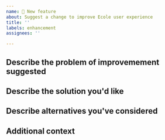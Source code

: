 ```yaml
---
name: 🚀 New feature
about: Suggest a change to improve Ecole user experience
title: ''
labels: enhancement
assignees: ''

---
```


## Describe the problem of improvemement suggested
<!-- A clear and concise description of what the feature is. -->

## Describe the solution you'd like
<!-- A clear and concise description of what you want to happen. -->

## Describe alternatives you've considered
<!-- A clear and concise description of any alternative solutions or features you've considered. -->

## Additional context
<!-- Add any other context or screenshots about the feature request here. -->
